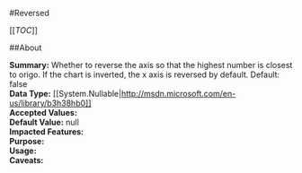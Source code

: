 #Reversed

[[_TOC_]]

##About

**Summary:**  Whether to reverse the axis so that the highest number is closest to origo. If the chart is inverted, the x axis is reversed by default. Default: false   
**Data Type:** [[System.Nullable|http://msdn.microsoft.com/en-us/library/b3h38hb0]]  
**Accepted Values:**   
**Default Value:** null  
**Impacted Features:**   
**Purpose:**   
**Usage:**   
**Caveats:**   

